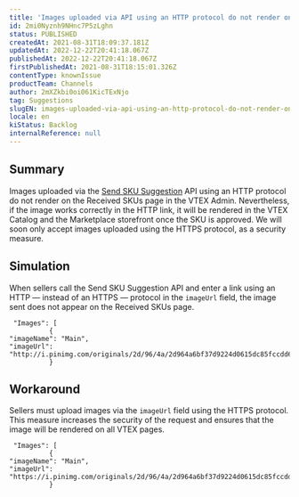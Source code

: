 ```yaml
---
title: 'Images uploaded via API using an HTTP protocol do not render on the Received SKUs page'
id: 2mi0Nyznh9NHnc7P5zLghn
status: PUBLISHED
createdAt: 2021-08-31T18:09:37.181Z
updatedAt: 2022-12-22T20:41:18.067Z
publishedAt: 2022-12-22T20:41:18.067Z
firstPublishedAt: 2021-08-31T18:15:01.326Z
contentType: knownIssue
productTeam: Channels
author: 2mXZkbi0oi061KicTExNjo
tag: Suggestions
slugEN: images-uploaded-via-api-using-an-http-protocol-do-not-render-on-the-received-skus-page
locale: en
kiStatus: Backlog
internalReference: null
---
```


## Summary

Images uploaded via the [Send SKU Suggestion](https://developers.vtex.com/vtex-rest-api/reference/manage-suggestions-1#send-sku-suggestion) API using an HTTP protocol do not render on the Received SKUs page in the VTEX Admin. Nevertheless, if the image works correctly in the HTTP link, it will be rendered in the VTEX Catalog and the Marketplace storefront once the SKU is approved. We will soon only accept images uploaded using the HTTPS protocol, as a security measure. 


## Simulation

When sellers call the Send SKU Suggestion API and enter a link using an HTTP — instead of an HTTPS — protocol in the `imageUrl` field, the image sent does not appear on the Received SKUs page.

```
 "Images": [
          {
"imageName": "Main",
"imageUrl": "http://i.pinimg.com/originals/2d/96/4a/2d964a6bf37d9224d0615dc85fccdd62.jpg"
          }

```


## Workaround

Sellers must upload images via the `imageUrl` field using the HTTPS protocol. This measure increases the security of the request and ensures that the image will be rendered on all VTEX pages.

```
 "Images": [
          {
"imageName": "Main",
"imageUrl": "https://i.pinimg.com/originals/2d/96/4a/2d964a6bf37d9224d0615dc85fccdd62.jpg"
          }
```


